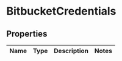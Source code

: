 # BitbucketCredentials

## Properties
Name | Type | Description | Notes
------------ | ------------- | ------------- | -------------
